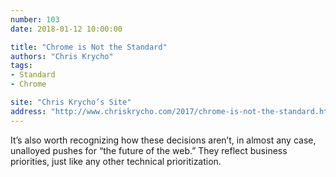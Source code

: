 ```yaml
---
number: 103
date: 2018-01-12 10:00:00

title: "Chrome is Not the Standard"
authors: "Chris Krycho"
tags:
- Standard
- Chrome

site: "Chris Krycho’s Site"
address: "http://www.chriskrycho.com/2017/chrome-is-not-the-standard.html"
---
```


It’s also worth recognizing how these decisions aren’t, in almost any case, unalloyed pushes for “the future of the web.” They reflect business priorities, just like any other technical prioritization.
